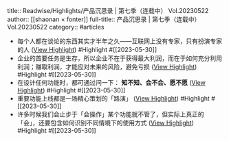 title:: Readwise/Highlights/产品沉思录 | 第七季（连载中） Vol.20230522
author:: [[shaonan × fonter]]
full-title:: 产品沉思录 | 第七季（连载中） Vol.20230522
category:: #articles

- 每个人都在谈论的东西其实才半年之久——互联网上没有专家，只有扮演专家的人 ([View Highlight](https://read.readwise.io/read/01h1n3kferdj98baatcznkx0w7)) #Highlight #[[2023-05-30]]
- 企业的首要任务是生存，所以企业不在于获得最大利润，而在于如何充分利用利润；赚取利润，才能应对未来的风险，避免亏损 ([View Highlight](https://read.readwise.io/read/01h1n3ksqy4yj1026wc4t9h9vk)) #Highlight #[[2023-05-30]]
- 在设计任何功能时，都可通过问一下： **知不知、会不会、愿不愿** ([View Highlight](https://read.readwise.io/read/01h1n3rhma9gnq6pbe895vft6w)) #Highlight #[[2023-05-30]]
- 重要功能上线都是一场精心策划的「路演」 ([View Highlight](https://read.readwise.io/read/01h1n3szqvsbmeqjc6a5xzgzbb)) #Highlight #[[2023-05-30]]
- 许多时候我们会止步于「会操作」某个功能就不管了，但实际上真正的「会」，还要包含如何识别不同情境下的使用方式 ([View Highlight](https://read.readwise.io/read/01h1n3t6j5fc00tv8t5rhbjkhq)) #Highlight #[[2023-05-30]]